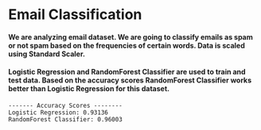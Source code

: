 # Email Classification

#### We are analyzing email dataset. We are going to classify emails as spam or not spam based on the frequencies of certain words. Data is scaled using Standard Scaler. 
#### Logistic Regression and RandomForest Classifier are used to train and test data. Based on the accuracy scores RandomForest Classifier works better than Logistic Regression for this dataset.

```
------- Accuracy Scores --------
Logistic Regression: 0.93136
RandomForest Classifier: 0.96003
```
